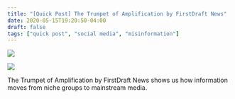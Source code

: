 ```yaml
---
title: "[Quick Post] The Trumpet of Amplification by FirstDraft News"
date: 2020-05-15T19:20:50-04:00
draft: false
tags: ["quick post", "social media", "misinformation"]
---
```


![](/images/QP-2020-05-15-001.png)

![](/images/QP-2020-05-15-002.png)

The Trumpet of Amplification by FirstDraft News shows us how information moves from niche groups to mainstream media.
